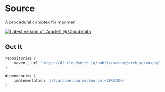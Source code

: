 # Source
A procedural complex for madmen

[![Latest version of 'Amulet' @ Cloudsmith](https://api-prd.cloudsmith.io/v1/badges/version/arcane/archive/maven/Source/latest/a=noarch;xg=art.arcane.source/?render=true&show_latest=true)](https://cloudsmith.io/~arcane/repos/archive/packages/detail/maven/Source/latest/a=noarch;xg=art.arcane.source/)

## Get It

```gradle
repositories {
    maven { url "https://dl.cloudsmith.io/public/arcane/archive/maven/" }
}
```

```gradle
dependencies {
    implementation 'art.arcane.source:Source:<VERSION>'
}
```
